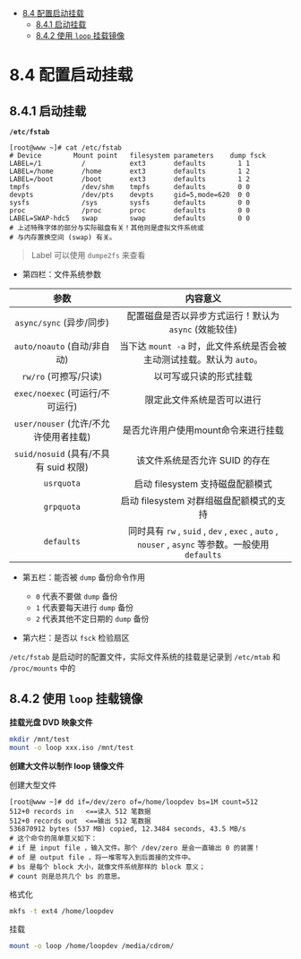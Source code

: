 <!-- TOC -->

- [8.4 配置启动挂载](#84-配置启动挂载)
    - [8.4.1 启动挂载](#841-启动挂载)
    - [8.4.2 使用 `loop` 挂载镜像](#842-使用-loop-挂载镜像)

<!-- /TOC -->

# 8.4 配置启动挂载

## 8.4.1 启动挂载

**`/etc/fstab`**

```
[root@www ~]# cat /etc/fstab
# Device        Mount point   filesystem parameters    dump fsck
LABEL=/1          /           ext3       defaults        1 1
LABEL=/home       /home       ext3       defaults        1 2
LABEL=/boot       /boot       ext3       defaults        1 2
tmpfs             /dev/shm    tmpfs      defaults        0 0
devpts            /dev/pts    devpts     gid=5,mode=620  0 0
sysfs             /sys        sysfs      defaults        0 0
proc              /proc       proc       defaults        0 0
LABEL=SWAP-hdc5   swap        swap       defaults        0 0
# 上述特殊字体的部分与实际磁盘有关！其他则是虚拟文件系统或
# 与内存置换空间 (swap) 有关。
```
> Label 可以使用 `dumpe2fs` 来查看 

* 第四栏：文件系统参数

参数  | 内容意义
:---: | :---:
`async/sync` (异步/同步) | 配置磁盘是否以异步方式运行！默认为 `async` (效能较佳)
`auto/noauto` (自动/非自动)  | 当下达 `mount -a` 时，此文件系统是否会被主动测试挂载。默认为 `auto`。
`rw/ro` (可擦写/只读)  | 以可写或只读的形式挂载
`exec/noexec` (可运行/不可运行)  | 限定此文件系统是否可以进行
`user/nouser` (允许/不允许使用者挂载) | 是否允许用户使用mount命令来进行挂载
`suid/nosuid` (具有/不具有 suid 权限)  | 该文件系统是否允许 SUID 的存在
`usrquota`  | 启动 filesystem 支持磁盘配额模式
`grpquota`  | 启动 filesystem 对群组磁盘配额模式的支持
`defaults`  | 同时具有 `rw` , `suid` , `dev` , `exec` , `auto` , `nouser` , `async` 等参数。一般使用`defaults`

* 第五栏：能否被 `dump` 备份命令作用
  * `0` 代表不要做 `dump` 备份
  * `1` 代表要每天进行 `dump` 备份
  * `2` 代表其他不定日期的 `dump` 备份

* 第六栏：是否以 `fsck` 检验扇区

`/etc/fstab` 是启动时的配置文件，实际文件系统的挂载是记录到 `/etc/mtab` 和 `/proc/mounts` 中的


## 8.4.2 使用 `loop` 挂载镜像

**挂载光盘 DVD 映象文件**

```bash
mkdir /mnt/test
mount -o loop xxx.iso /mnt/test
```

**创建大文件以制作 loop 镜像文件**

创建大型文件

```
[root@www ~]# dd if=/dev/zero of=/home/loopdev bs=1M count=512
512+0 records in   <==读入 512 笔数据
512+0 records out  <==输出 512 笔数据
536870912 bytes (537 MB) copied, 12.3484 seconds, 43.5 MB/s
# 这个命令的简单意义如下：
# if 是 input file ，输入文件。那个 /dev/zero 是会一直输出 0 的装置！
# of 是 output file ，将一堆零写入到后面接的文件中。
# bs 是每个 block 大小，就像文件系统那样的 block 意义；
# count 则是总共几个 bs 的意思。
```

格式化

```bash
mkfs -t ext4 /home/loopdev
```

挂载

```bash
mount -o loop /home/loopdev /media/cdrom/
```
